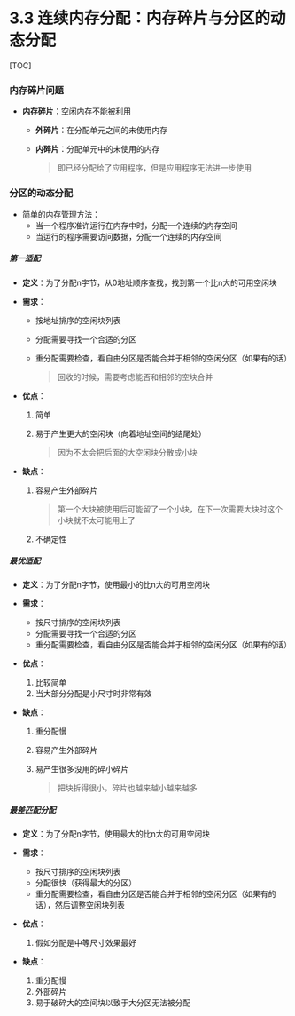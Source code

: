 # 3.3 连续内存分配：内存碎片与分区的动态分配

[TOC]

### 内存碎片问题

* **内存碎片**：空闲内存不能被利用

  * **外碎片**：在分配单元之间的未使用内存

  * **内碎片**：分配单元中的未使用的内存

    > 即已经分配给了应用程序，但是应用程序无法进一步使用



### 分区的动态分配

* 简单的内存管理方法：
  * 当一个程序准许运行在内存中时，分配一个连续的内存空间
  * 当运行的程序需要访问数据，分配一个连续的内存空间



##### 第一适配

* **定义**：为了分配n字节，从0地址顺序查找，找到第一个比n大的可用空闲块

* **需求**：

  * 按地址排序的空闲块列表

  * 分配需要寻找一个合适的分区

  * 重分配需要检查，看自由分区是否能合并于相邻的空闲分区（如果有的话）

    > 回收的时候，需要考虑能否和相邻的空块合并

* **优点**：

  1. 简单

  2. 易于产生更大的空闲块（向着地址空间的结尾处）

     > 因为不太会把后面的大空闲块分散成小块

* **缺点**：

  1. 容易产生外部碎片

     >第一个大块被使用后可能留了一个小块，在下一次需要大块时这个小块就不太可能用上了

  2. 不确定性



##### 最优适配

* **定义**：为了分配n字节，使用最小的比n大的可用空闲块

* **需求**：
  * 按尺寸排序的空闲块列表
  * 分配需要寻找一个合适的分区
  * 重分配需要检查，看自由分区是否能合并于相邻的空闲分区（如果有的话）

* **优点**：
  1. 比较简单
  2. 当大部分分配是小尺寸时非常有效

* **缺点**：

  1. 重分配慢

  2. 容易产生外部碎片

  3. 易产生很多没用的碎小碎片

     > 把块拆得很小，碎片也越来越小越来越多



##### 最差匹配分配

* **定义**：为了分配n字节，使用最大的比n大的可用空闲块

* **需求**：
  * 按尺寸排序的空闲块列表
  * 分配很快（获得最大的分区）
  * 重分配需要检查，看自由分区是否能合并于相邻的空闲分区（如果有的话），然后调整空闲块列表

* **优点**：
  1. 假如分配是中等尺寸效果最好

* **缺点**：
  1. 重分配慢
  2. 外部碎片
  3. 易于破碎大的空间块以致于大分区无法被分配





